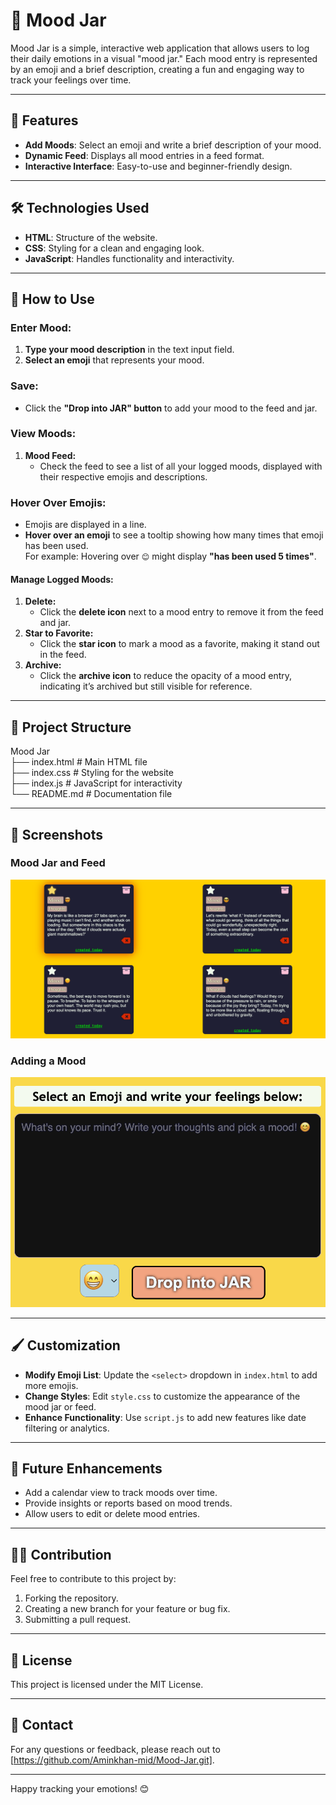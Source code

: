 # 🌟 Mood Jar

Mood Jar is a simple, interactive web application that allows users to log their daily emotions in a visual "mood jar." Each mood entry is represented by an emoji and a brief description, creating a fun and engaging way to track your feelings over time.

---

## 📝 Features

- **Add Moods**: Select an emoji and write a brief description of your mood.  
- **Dynamic Feed**: Displays all mood entries in a feed format.  
- **Interactive Interface**: Easy-to-use and beginner-friendly design.  

---

## 🛠️ Technologies Used

- **HTML**: Structure of the website.  
- **CSS**: Styling for a clean and engaging look.  
- **JavaScript**: Handles functionality and interactivity.  

---

## 🚀 How to Use

### Enter Mood:
1. **Type your mood description** in the text input field.
2. **Select an emoji** that represents your mood.

### Save:
- Click the **"Drop into JAR" button** to add your mood to the feed and jar.

### View Moods:
1. **Mood Feed:** 
   - Check the feed to see a list of all your logged moods, displayed with their respective emojis and descriptions.

### Hover Over Emojis:
- Emojis are displayed in a line.
- **Hover over an emoji** to see a tooltip showing how many times that emoji has been used.  
  For example: Hovering over `😊` might display **"has been used 5 times"**.   

#### Manage Logged Moods:
1. **Delete:**  
   - Click the **delete icon** next to a mood entry to remove it from the feed and jar.
2. **Star to Favorite:**  
   - Click the **star icon** to mark a mood as a favorite, making it stand out in the feed.
3. **Archive:**  
   - Click the **archive icon** to reduce the opacity of a mood entry, indicating it’s archived but still visible for reference.

---

## 📂 Project Structure  
Mood Jar     
├── index.html          # Main HTML file  
├── index.css           # Styling for the website  
├── index.js           # JavaScript for interactivity  
└── README.md           # Documentation file  


---

## 📸 Screenshots

### Mood Jar and Feed  
!['mood log'](./moodLogs.png)

### Adding a Mood  
!['mood textarea and save button'](./textarea.png)

---

## 🖌️ Customization

- **Modify Emoji List**: Update the `<select>` dropdown in `index.html` to add more emojis.  
- **Change Styles**: Edit `style.css` to customize the appearance of the mood jar or feed.  
- **Enhance Functionality**: Use `script.js` to add new features like date filtering or analytics.  

---

## 🌟 Future Enhancements

- Add a calendar view to track moods over time.  
- Provide insights or reports based on mood trends.  
- Allow users to edit or delete mood entries.  

---

## 🧑‍💻 Contribution

Feel free to contribute to this project by:  

1. Forking the repository.  
2. Creating a new branch for your feature or bug fix.  
3. Submitting a pull request.  

---

## 📜 License

This project is licensed under the MIT License.

---

## 💬 Contact

For any questions or feedback, please reach out to [https://github.com/Aminkhan-mid/Mood-Jar.git].

---

Happy tracking your emotions! 😊
